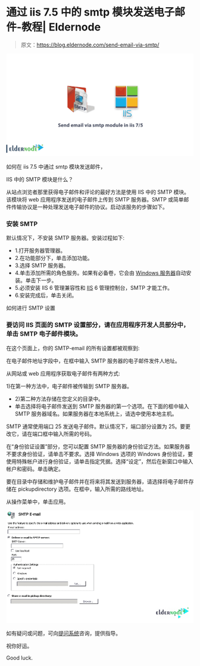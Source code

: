 # 通过 iis 7.5 中的 smtp 模块发送电子邮件-教程| Eldernode

> 原文：<https://blog.eldernode.com/send-email-via-smtp/>

![Send email via smtp module in iis 7,5](img/73a844d6f32fb0eec51a9103f4748467.png)

如何在 iis 7.5 中通过 smtp 模块发送邮件，

IIS 中的 SMTP 模块是什么？

从站点浏览者那里获得电子邮件和评论的最好方法是使用 IIS 中的 SMTP 模块。该模块将 web 应用程序发送的电子邮件上传到 SMTP 服务器。SMTP 或简单邮件传输协议是一种处理发送电子邮件的协议。启动该服务的步骤如下。

### 安装 SMTP

默认情况下，不安装 SMTP 服务器。安装过程如下:

*   1.打开服务器管理器。
*   2.在功能部分下，单击添加功能。
*   3.选择 SMTP 服务器。
*   4.单击添加所需的角色服务。如果有必备卷，它会由 [Windows 服务器](https://eldernode.com/windows-vps/)自动安装。单击下一步。
*   5.必须安装 IIS 6 管理兼容性和 [IIS](https://www.iis.net/) 6 管理控制台，SMTP 才能工作。
*   6.安装完成后，单击关闭。

如何进行 SMTP 设置

### 要访问 IIS 页面的 SMTP 设置部分，请在应用程序开发人员部分中，单击 SMTP 电子邮件模块。

在这个页面上，你的 SMTP-email 的所有设置都被观察到:

在电子邮件地址字段中，在框中输入 SMTP 服务器的电子邮件发件人地址。

从网站或 web 应用程序获取电子邮件有两种方式:

1)在第一种方法中，电子邮件被传输到 SMTP 服务器。

*   2)第二种方法存储在您定义的目录中。
*   单击选择将电子邮件发送到 SMTP 服务器的第一个选项。在下面的框中输入 SMTP 服务器域名。如果服务器在本地系统上，请选中使用本地主机。

SMTP 通常使用端口 25 发送电子邮件。默认情况下，端口部分设置为 25。要更改它，请在端口框中输入所需的号码。

在“身份验证设置”部分，您可以配置 SMTP 服务器的身份验证方法。如果服务器不要求身份验证，请单击不要求。选择 Windows 选项的 Windows 身份验证，要使用特殊帐户进行身份验证，请单击指定凭据。选择“设定”，然后在新窗口中输入帐户和密码。单击确定。

要在目录中存储和维护电子邮件并在将来将其发送到服务器，请选择将电子邮件存储在 pickupdirectory 选项。在框中，输入所需的路线地址。

从操作菜单中，单击应用。

![setting smtp](img/7aa310bdbf152c881f8dcae3a69ec46a.png)

如有疑问或问题，可向[提问系统](https://eldernode.com/ask/)咨询，提供指导。

祝你好运。

Good luck.